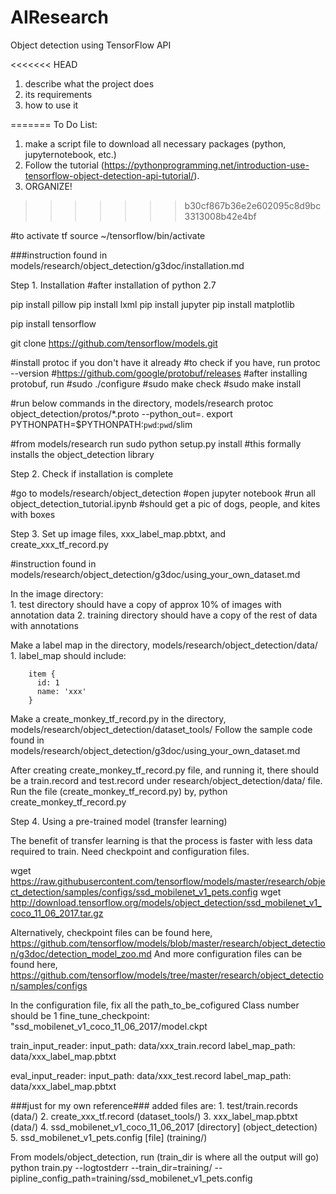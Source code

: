 # AIResearch
Object detection using TensorFlow API

<<<<<<< HEAD
1. describe what the project does
2. its requirements
3. how to use it


=======
To Do List:
1. make a script file to download all necessary packages (python, jupyternotebook, etc.)
2. Follow the tutorial (https://pythonprogramming.net/introduction-use-tensorflow-object-detection-api-tutorial/).
3. ORGANIZE!
>>>>>>> b30cf867b36e2e602095c8d9bc3313008b42e4bf

#to activate tf
source ~/tensorflow/bin/activate

###instruction found in models/research/object_detection/g3doc/installation.md

Step 1. Installation 
#after installation of python 2.7

pip install pillow
pip install lxml
pip install jupyter
pip install matplotlib

pip install tensorflow

git clone https://github.com/tensorflow/models.git

#install protoc if you don't have it already
#to check if you have, run  protoc --version
#https://github.com/google/protobuf/releases
#after installing protobuf, run 
    #sudo ./configure
    #sudo make check
    #sudo make install
    
#run below commands in the directory, models/research 
protoc object_detection/protos/*.proto --python_out=.
export PYTHONPATH=$PYTHONPATH:`pwd`:`pwd`/slim

#from models/research run
sudo python setup.py install #this formally installs the object_detection library 
    
Step 2. Check if installation is complete

#go to models/research/object_detection
#open jupyter notebook
#run all object_detection_tutorial.ipynb
    #should get a pic of dogs, people, and kites with boxes
    
Step 3. Set up image files, xxx_label_map.pbtxt, and create_xxx_tf_record.py

#instruction found in models/research/object_detection/g3doc/using_your_own_dataset.md

In the image directory:    
    1. test directory should have a copy of approx 10% of images with annotation data
    2. training directory should have a copy of the rest of data with annotations
    

Make a label map in the directory, models/research/object_detection/data/
    1. label_map should include:

        item {
          id: 1
          name: 'xxx'
        }
    

Make a create_monkey_tf_record.py in the directory, models/research/object_detection/dataset_tools/
Follow the sample code found in models/research/object_detection/g3doc/using_your_own_dataset.md

After creating create_monkey_tf_record.py file, and running it, there should be a train.record and test.record under research/object_detection/data/ file.
Run the file (create_monkey_tf_record.py) by,
python create_monkey_tf_record.py 

Step 4. Using a pre-trained model (transfer learning)

The benefit of transfer learning is that the process is faster with less data required to train.
Need checkpoint and configuration files. 

wget https://raw.githubusercontent.com/tensorflow/models/master/research/object_detection/samples/configs/ssd_mobilenet_v1_pets.config
wget http://download.tensorflow.org/models/object_detection/ssd_mobilenet_v1_coco_11_06_2017.tar.gz

Alternatively, checkpoint files can be found here, https://github.com/tensorflow/models/blob/master/research/object_detection/g3doc/detection_model_zoo.md
And more configuration files can be found here, https://github.com/tensorflow/models/tree/master/research/object_detection/samples/configs

In the configuration file, fix all the path_to_be_cofigured
Class number should be 1
fine_tune_checkpoint: "ssd_mobilenet_v1_coco_11_06_2017/model.ckpt

train_input_reader:
input_path: data/xxx_train.record
label_map_path: data/xxx_label_map.pbtxt

eval_input_reader:
input_path: data/xxx_test.record
label_map_path: data/xxx_label_map.pbtxt

###just for my own reference###
added files are:
    1. test/train.records (data/)
    2. create_xxx_tf.record (dataset_tools/)
    3. xxx_label_map.pbtxt (data/)
    4. ssd_mobilenet_v1_coco_11_06_2017 [directory] (object_detection)
    5. ssd_mobilenet_v1_pets.config [file] (training/)

From models/object_detection, run (train_dir is where all the output will go)
python train.py --logtostderr --train_dir=training/ --pipline_config_path=training/ssd_mobilenet_v1_pets.config

